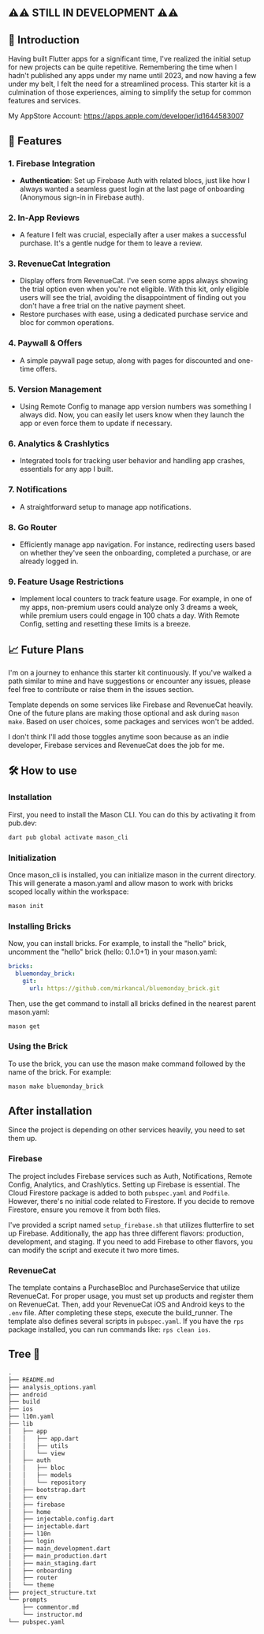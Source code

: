 
## ⚠️⚠️ STILL IN DEVELOPMENT ⚠️⚠️

## 🌟 Introduction

Having built Flutter apps for a significant time, I've realized the initial setup for new projects can be quite repetitive. Remembering the time when I hadn't published any apps under my name until 2023, and now having a few under my belt, I felt the need for a streamlined process. This starter kit is a culmination of those experiences, aiming to simplify the setup for common features and services.

My AppStore Account: https://apps.apple.com/developer/id1644583007

## 🚀 Features

### 1. **Firebase Integration**
   - **Authentication**: Set up Firebase Auth with related blocs, just like how I always wanted a seamless guest login at the last page of onboarding (Anonymous sign-in in Firebase auth).

### 2. **In-App Reviews**
   - A feature I felt was crucial, especially after a user makes a successful purchase. It's a gentle nudge for them to leave a review.

### 3. **RevenueCat Integration**
   - Display offers from RevenueCat. I've seen some apps always showing the trial option even when you're not eligible. With this kit, only eligible users will see the trial, avoiding the disappointment of finding out you don't have a free trial on the native payment sheet.
   - Restore purchases with ease, using a dedicated purchase service and bloc for common operations.

### 4. **Paywall & Offers**
   - A simple paywall page setup, along with pages for discounted and one-time offers.

### 5. **Version Management**
   - Using Remote Config to manage app version numbers was something I always did. Now, you can easily let users know when they launch the app or even force them to update if necessary.

### 6. **Analytics & Crashlytics**
   - Integrated tools for tracking user behavior and handling app crashes, essentials for any app I built.

### 7. **Notifications**
   - A straightforward setup to manage app notifications.

### 8. **Go Router**
   - Efficiently manage app navigation. For instance, redirecting users based on whether they've seen the onboarding, completed a purchase, or are already logged in.

### 9. **Feature Usage Restrictions**
   - Implement local counters to track feature usage. For example, in one of my apps, non-premium users could analyze only 3 dreams a week, while premium users could engage in 100 chats a day. With Remote Config, setting and resetting these limits is a breeze.

## 📈 Future Plans

I'm on a journey to enhance this starter kit continuously. If you've walked a path similar to mine and have suggestions or encounter any issues, please feel free to contribute or raise them in the issues section.

Template depends on some services like Firebase and RevenueCat heavily.
One of the future plans are making those optional and ask during `mason make`. Based on user choices, some packages and services won't be added.

I don't think I'll add those toggles anytime soon because as an indie developer, Firebase services and RevenueCat does the job for me.


## 🛠️ How to use

### Installation

First, you need to install the Mason CLI. You can do this by activating it from pub.dev:

```bash
dart pub global activate mason_cli
```

### Initialization

Once mason_cli is installed, you can initialize mason in the current directory. This will generate a mason.yaml and allow mason to work with bricks scoped locally within the workspace:

```bash
mason init
```

### Installing Bricks

Now, you can install bricks. For example, to install the "hello" brick, uncomment the "hello" brick (hello: 0.1.0+1) in your mason.yaml:

```yaml
bricks:
  bluemonday_brick:
    git:
      url: https://github.com/mirkancal/bluemonday_brick.git
```

Then, use the get command to install all bricks defined in the nearest parent mason.yaml:

```bash
mason get
```

### Using the Brick

To use the brick, you can use the mason make command followed by the name of the brick. For example:

```bash
mason make bluemonday_brick
```

## After installation

Since the project is depending on other services heavily, you need to set them up.

### Firebase

The project includes Firebase services such as Auth, Notifications, Remote Config, Analytics, and Crashlytics. Setting up Firebase is essential. The Cloud Firestore package is added to both `pubspec.yaml` and `Podfile`. However, there's no initial code related to Firestore. If you decide to remove Firestore, ensure you remove it from both files.

I've provided a script named `setup_firebase.sh` that utilizes flutterfire to set up Firebase. Additionally, the app has three different flavors: production, development, and staging. If you need to add Firebase to other flavors, you can modify the script and execute it two more times.

### RevenueCat

The template contains a PurchaseBloc and PurchaseService that utilize RevenueCat. For proper usage, you must set up products and register them on RevenueCat. Then, add your RevenueCat iOS and Android keys to the `.env` file. After completing these steps, execute the build_runner. The template also defines several scripts in `pubspec.yaml`. If you have the `rps` package installed, you can run commands like: `rps clean ios`.


## Tree 🌲

```markdown
.
├── README.md
├── analysis_options.yaml
├── android
├── build
├── ios
├── l10n.yaml
├── lib
│   ├── app
│   │   ├── app.dart
│   │   ├── utils
│   │   └── view
│   ├── auth
│   │   ├── bloc
│   │   ├── models
│   │   └── repository
│   ├── bootstrap.dart
│   ├── env
│   ├── firebase
│   ├── home
│   ├── injectable.config.dart
│   ├── injectable.dart
│   ├── l10n
│   ├── login
│   ├── main_development.dart
│   ├── main_production.dart
│   ├── main_staging.dart
│   ├── onboarding
│   ├── router
│   └── theme
├── project_structure.txt
└── prompts
    ├── commentor.md
    └── instructor.md
└── pubspec.yaml
```